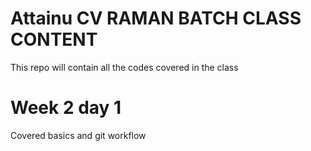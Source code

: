 # Attainu CV RAMAN BATCH CLASS CONTENT

This repo will contain all the codes covered in the class

# Week 2 day 1
Covered basics and git workflow

